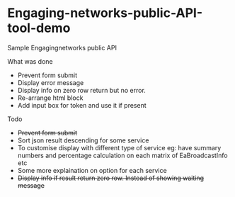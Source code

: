 # Engaging-networks-public-API-tool-demo
Sample Engagingnetworks public API

What was done
* Prevent form submit
* Display error message
* Display info on zero row return but no error.
* Re-arrange html block
* Add input box for token and use it if present

Todo

* ~~Prevent form submit~~
* Sort json result descending for some service
* To customise display with different type of service eg: have summary numbers and percentage calculation on each matrix of EaBroadcastInfo etc
* Some more explaination on option for each service
* ~~Display info if result return zero row. Instead of showing waiting message~~
